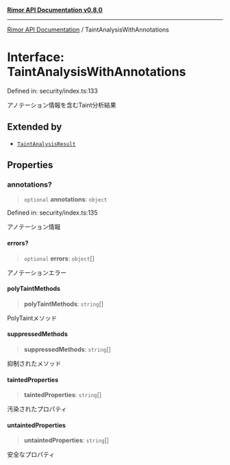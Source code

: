 [**Rimor API Documentation v0.8.0**](../README.md)

***

[Rimor API Documentation](../globals.md) / TaintAnalysisWithAnnotations

# Interface: TaintAnalysisWithAnnotations

Defined in: security/index.ts:133

アノテーション情報を含むTaint分析結果

## Extended by

- [`TaintAnalysisResult`](TaintAnalysisResult.md)

## Properties

### annotations?

> `optional` **annotations**: `object`

Defined in: security/index.ts:135

アノテーション情報

#### errors?

> `optional` **errors**: `object`[]

アノテーションエラー

#### polyTaintMethods

> **polyTaintMethods**: `string`[]

PolyTaintメソッド

#### suppressedMethods

> **suppressedMethods**: `string`[]

抑制されたメソッド

#### taintedProperties

> **taintedProperties**: `string`[]

汚染されたプロパティ

#### untaintedProperties

> **untaintedProperties**: `string`[]

安全なプロパティ
